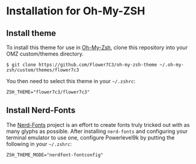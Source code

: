 # Installation for Oh-My-ZSH

## Install theme

To install this theme for use in [Oh-My-Zsh](https://github.com/robbyrussell/oh-my-zsh), clone this repository into your OMZ custom/themes directory.

    $ git clone https://github.com/Flower7C3/oh-my-zsh-theme ~/.oh-my-zsh/custom/themes/flower7c3

You then need to select this theme in your `~/.zshrc`:

    ZSH_THEME="flower7c3/flower7c3"
    
## Install Nerd-Fonts
   
The [Nerd-Fonts](https://github.com/ryanoasis/nerd-fonts) project is an effort to create fonts truly tricked out with as many glyphs as possible. After installing `nerd-fonts` and configuring your terminal emulator to use one, configure Powerlevel9k by putting the following in your `~/.zshrc`:
   
    ZSH_THEME_MODE="nerdfont-fontconfig"
